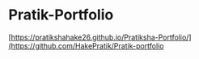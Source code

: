 # Pratik-Portfolio
[https://pratikshahake26.github.io/Pratiksha-Portfolio/](https://github.com/HakePratik/Pratik-portfolio

